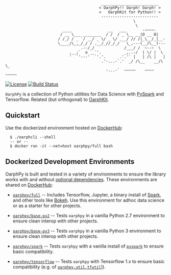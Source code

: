 ```
                                          _________________________
                                         < OarphPy!! Oarph! Oarph! >
                                         <   OarphKit for Python!! >
                                          -------------------------
                                                        \
                                                         \
                         ____                __   ___       -~~~~-
                        / __ \___ ________  / /  / _ \__ __|O __ O|     
                       / /_/ / _ `/ __/ _ \/ _ \/ ___/ // /|_\__/_|__-  
                       \____/\_,_/_/ / .__/_//_/_/   \_,---(__/\__)---  
                                 .--/_/             /___/ /  ~--~  \    
                            ,__;`  o __`'.          _,..-/  | \/ |  \   
                            '  `'---'  `'.'.      .'.'` |   | /\ |   |
                                          .'-...-`.'  _/ /\__    __/\ \_
                                            -...-`  ~~~~~    ~~~~    ~~~~~
```

[![License](http://img.shields.io/:license-apache-orange.svg)](http://www.apache.org/licenses/LICENSE-2.0) 
[![Build Status](https://circleci.com/gh/pwais/oarphpy.png?style=shield)](https://circleci.com/gh/pwais/oarphpy/tree/master)

`OarphPy` is a collection of Python utilities for Data Science with
[PySpark](https://spark.apache.org/docs/latest/api/python/) and Tensorflow. 
Related (but orthogonal) to [OarphKit](https://github.com/pwais/oarphkit).

## Quickstart

Use the dockerized environment hosted on [DockerHub](https://hub.docker.com/u/oarphpy):
```
  $ ./oarphcli --shell
  -- or --
  $ docker run -it --net=host oarphpy/full bash
```

## Dockerized Development Environments

OarphPy is built and tested in a variety of environments to ensure the library
works with and without [optional dependencies](setup.py#L18).  These
environments are shared on [DockerHub](https://hub.docker.com/u/oarphpy):
 
 * [`oarphpy/full`](docker/full.Dockerfile) -- Includes Tensorflow, Jupyter,
  a binary install of [Spark](https://spark.apache.org/), and other tools like
  [Bokeh](https://bokeh.org/). Use this environment for adhoc data science or
  as a starter for other projects.

 * [`oarphpy/base-py2`](docker/base-py2.Dockerfile) -- Tests `oarphpy` in a
  vanilla Python 2.7 environment to ensure clean interop with other projects.

 * [`oarphpy/base-py3`](docker/base-py3.Dockerfile) -- Tests `oarphpy` in a 
  vanilla Python 3 environment to ensure clean interop with other projects.

 * [`oarphpy/spark`](docker/spark.Dockerfile) -- Tests `oarphpy` with a vanilla
  install of [`pyspark`](https://spark.apache.org/) to ensure basic
  compatibility.

 * [`oarphpy/tensorflow`](docker/tensorflow.Dockerfile) -- Tests `oarphpy` with
  Tensorflow 1.x to ensure basic compatibility (e.g. of 
  [`oarphpy.util.tfutil`](oarphpy/util/tfutil.py)]).

